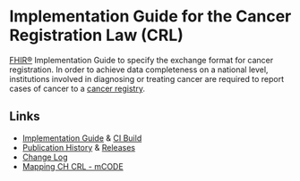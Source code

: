 # Implementation Guide for the Cancer Registration Law (CRL)
[FHIR®](https://www.hl7.org/fhir/) Implementation Guide to specify the exchange format for cancer registration. In order to achieve data completeness on a national level, institutions involved in diagnosing or treating cancer are required to report cases of cancer to a [cancer registry](https://www.nkrs.ch/).

## Links
* [Implementation Guide](http://fhir.ch/ig/ch-crl/index.html) & [CI Build](http://build.fhir.org/ig/ahdis/ch-crl/index.html)
* [Publication History](http://fhir.ch/ig/ch-crl/history.html) & [Releases](https://github.com/ahdis/ch-crl/releases)
* [Change Log](https://github.com/ahdis/ch-crl/blob/master/changelog.md)
* [Mapping CH CRL - mCODE](https://docs.google.com/spreadsheets/d/1_qllz1wvfPzW6DO59-l_ochrLFJ9WK-3DZ_9jLS2xOc/edit?usp=sharing)
